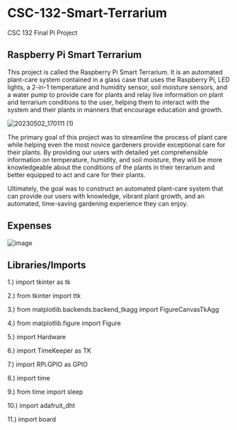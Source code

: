 # CSC-132-Smart-Terrarium
CSC 132 Final Pi Project

## Raspberry Pi Smart Terrarium

This project is called the Raspberry Pi Smart Terrarium. It is an automated plant-care system contained in a glass case that uses the Raspberry Pi,
LED lights, a 2-in-1 temperature and humidity sensor, soil moisture sensors, and a water pump to provide care for plants and relay live information
on plant and terrarium conditions to the user, helping them to interact with the system and their plants in manners that encourage education and growth.

![20230502_170111 (1)](https://user-images.githubusercontent.com/127445538/236959542-7ce47c5e-2351-4185-9bc5-7e8b58fc0d18.jpg)

The primary goal of this project was to streamline the process of plant care while helping even the most novice gardeners provide exceptional care 
for their plants. By providing our users with detailed yet comprehensible information on temperature, humidity, and soil moisture,
they will be more knowledgeable about the conditions of the plants in their terrarium and better equipped to act and care for their plants.

Ultimately, the goal was to construct an automated plant-care system that can provide our users with knowledge, vibrant plant growth, and an automated,
time-saving gardening experience they can enjoy.



## Expenses

![image](https://user-images.githubusercontent.com/127445538/235772550-fc646f4d-e025-4fc0-8fbc-2dd188352d63.png)



## Libraries/Imports
1.) import tkinter as tk

2.) from tkinter import ttk

3.) from matplotlib.backends.backend_tkagg import FigureCanvasTkAgg

4.) from matplotlib.figure import Figure

5.) import Hardware

6.) import TimeKeeper as TK

7.) import RPi.GPIO as GPIO

8.) import time

9.) from time import sleep

10.) import adafruit_dht

11.) import board


